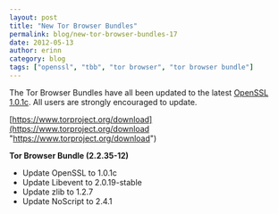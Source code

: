 ```yaml
---
layout: post
title: "New Tor Browser Bundles"
permalink: blog/new-tor-browser-bundles-17
date: 2012-05-13
author: erinn
category: blog
tags: ["openssl", "tbb", "tor browser", "tor browser bundle"]
---
```


The Tor Browser Bundles have all been updated to the latest [OpenSSL 1.0.1c](http://openssl.org/news/secadv_20120510.txt). All users are strongly encouraged to update.

[https://www.torproject.org/download](https://www.torproject.org/download "https://www.torproject.org/download")

**Tor Browser Bundle (2.2.35-12)**

- Update OpenSSL to 1.0.1c
- Update Libevent to 2.0.19-stable
- Update zlib to 1.2.7
- Update NoScript to 2.4.1

